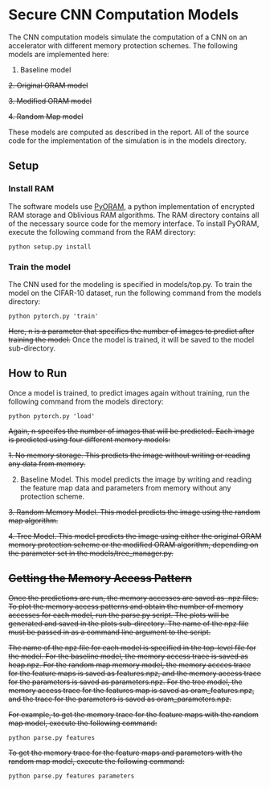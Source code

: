 # Secure CNN Computation Models

The CNN computation models simulate the computation of a CNN on an accelerator with different memory protection schemes. The following models are implemented here:

  1. Baseline model
  
  ~~2. Original ORAM model~~
  
  ~~3. Modified ORAM model~~
  
  ~~4. Random Map model~~

These models are computed as described in the report. All of the source code for the implementation of the simulation is in the models directory. 

## Setup

### Install RAM

The software models use [PyORAM](https://github.com/ghackebeil/PyORAM), a python implementation of encrypted RAM storage and Oblivious RAM algorithms. The RAM directory contains all of the necessary source code for the memory interface. To install PyORAM, execute the following command from the RAM directory:

```shell
python setup.py install
```

### Train the model

The CNN used for the modeling is specified in models/top.py. To train the model on the CIFAR-10 dataset, run the following command from the models directory:

```shell
python pytorch.py 'train'
```

~~Here, n is a parameter that specifies the number of images to predict after training the model.~~ Once the model is trained, it will be saved to the model sub-directory.

## How to Run

Once a model is trained, to predict images again without training, run the following command from the models directory:

```shell
python pytorch.py 'load'
```

~~Again, n specifes the number of images that will be predicted. Each image is predicted using four different memory models:~~

  ~~1. No memory storage. This predicts the image without writing or reading any data from memory.~~
  
  2. Baseline Model. This model predicts the image by writing and reading the feature map data and parameters from memory without any protection scheme.
  
  ~~3. Random Memory Model. This model predicts the image using the random map algorithm.~~
  
  ~~4. Tree Model. This model predicts the image using either the original ORAM memory protection scheme or the modified ORAM algorithm, depending on the parameter set in the models/tree_manager.py.~~
  
## ~~Getting the Memory Access Pattern~~
 
~~Once the predictions are run, the memory accesses are saved as .npz files. To plot the memory access patterns and obtain the number of memory accesses for each model, run the parse.py script. The plots will be generated and saved in the plots sub-directory. The name of the npz file must be passed in as a command line argument to the script.~~

~~The name of the npz file for each model is specified in the top-level file for the model. For the baseline model, the memory access trace is saved as heap.npz. For the random map memory model, the memory accces trace for the feature maps is saved as features.npz, and the memory access trace for the parameters is saved as parameters.npz. For the tree model, the memory access trace for the features map is saved as oram_features.npz, and the trace for the parameters is saved as oram_parameters.npz.~~

~~For example, to get the memory trace for the feature maps with the random map model, execute the following command:~~

```shell
python parse.py features
```

~~To get the memory trace for the feature maps and parameters with the random map model, execute the following command:~~
```shell
python parse.py features parameters
```
